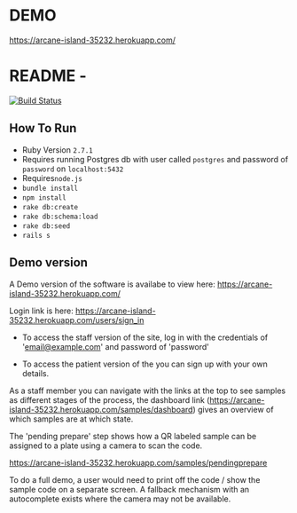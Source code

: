 # DEMO

https://arcane-island-35232.herokuapp.com/

# README -

[![Build Status](https://travis-ci.com/UK-CoVid19/opencell-testing.svg?branch=master)](https://travis-ci.com/UK-CoVid19/opencell-testing)

## How To Run

 - Ruby Version `2.7.1`
 - Requires running Postgres db with user called `postgres` and password of `password` on `localhost:5432`
 - Requires`node.js`
 - `bundle install`
 - `npm install`
 - `rake db:create`
 - `rake db:schema:load`
 - `rake db:seed`
 - `rails s`
 
 ## Demo version
 
A Demo version of the software is availabe to view here: https://arcane-island-35232.herokuapp.com/

Login link is here: https://arcane-island-35232.herokuapp.com/users/sign_in

 - To access the staff version of the site, log in with the credentials of 'email@example.com' and password of 'password' 

 - To access the patient version of the you can sign up with your own details. 

As a staff member you can navigate with the links at the top to see samples as different stages of the process, the dashboard link (https://arcane-island-35232.herokuapp.com/samples/dashboard) gives an overview of which samples are at which state.

The 'pending prepare' step shows how a QR labeled sample can be assigned to a plate using a camera to scan the code.

https://arcane-island-35232.herokuapp.com/samples/pendingprepare

To do a full demo, a user would need to print off the code / show the sample code on a separate screen. A fallback mechanism with an autocomplete exists where the camera may not be available.
